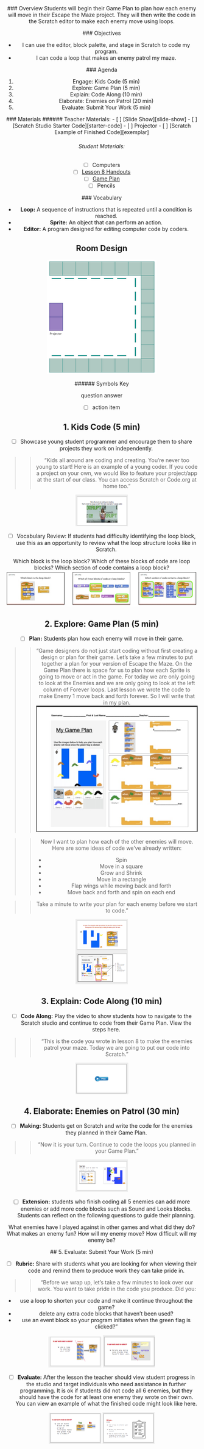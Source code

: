 <header class='header' title='Enemies Everywhere Continued' subtitle='Lesson 11'/>

<notable>
<iconp src='/icons/activity.png'>### Overview</iconp>
Students will begin their Game Plan to plan how each enemy will move in their Escape the Maze project. They will then write the code in the Scratch editor to make each enemy move using loops.

<iconp src='/icons/objectives.png'>### Objectives</iconp>
- I can use the editor, block palette, and stage in Scratch to code my program.
- I can code a loop that makes an enemy patrol my maze.

<iconp src='/icons/agenda.png'>### Agenda</iconp>
1. Engage: Kids Code (5 min)
1. Explore: Game Plan (5 min)
1. Explain: Code Along (10 min)
1. Elaborate: Enemies on Patrol (20 min)
1. Evaluate: Submit Your Work (5 min)

<note>
<iconp src='/icons/materials.png'>### Materials</iconp>
###### Teacher Materials:
- [ ] [Slide Show][slide-show]
- [ ] [Scratch Studio Starter Code][starter-code]
- [ ] Projector
- [ ] [Scratch Example of Finished Code][exemplar]

###### Student Materials:
- [ ] Computers
- [ ] [Lesson 8 Handouts][handout]
- [ ] [Game Plan][plan]
- [ ] Pencils

<iconp src='/icons/vocab.png'>### Vocabulary</iconp>

- **Loop:** A sequence of instructions that is repeated until a condition is reached.
- **Sprite:** An object that can perform an action.
- **Editor:** A program designed for editing computer code by coders.
</note>

## Room Design
![room](/images/layout-online.png)

<note borderLeft='2px solid green' mt='2em'>
###### Symbols Key

<iconp ml='1.65em' type='question'>question</iconp>
<iconp ml='1.65em' type='answer'>answer</iconp>
- [ ] action item
</note>

## 1. Kids Code (5 min)

- [ ] Showcase young student programmer and encourage them to share projects they work on independently.

> > “Kids all around are coding and creating. You’re never too young to start! Here is an example of a young coder. If you code a project on your own, we would like to feature your project/app at the start of our class. You can access Scratch or Code.org at home too.”

<note>![slides-KidsCode](./images/slides-kc.png)</note>

- [ ] Vocabulary Review: If students had difficulty identifying the loop block, use this as an opportunity to review what the loop structure looks like in Scratch.

<iconp type='question'>Which block is the loop block?</iconp>
<iconp type='question'>Which of these blocks of code are loop blocks?</iconp>
<iconp type='question'>Which section of code contains a loop block?</iconp>
![slides-vocab](./images/slides-vocabulary.jpeg)

## 2. Explore: Game Plan (5 min)

- [ ] **Plan:** Students plan how each enemy will move in their game.

> > “Game designers do not just start coding without first creating a design or plan for their game. Let’s take a few minutes to put together a plan for your version of Escape the Maze. On the Game Plan there is space for us to plan how each Sprite is going to move or act in the game. For today we are only going to look at the Enemies and we are only going to look at the left column of Forever loops. Last lesson we wrote the code to make Enemy 1 move back and forth forever. So I will write that in my plan.
![game plan](./images/plan.jpeg)

> > Now I want to plan how each of the other enemies will move. Here are some ideas of code we’ve already written:
> > - Spin
> > - Move in a square
> > - Grow and Shrink
> > - Move in a rectangle
> > - Flap wings while moving back and forth
> > - Move back and forth and spin on each end

> > Take a minute to write your plan for each enemy before we start to code.”   

<note>![slides-GamePlan](./images/slides-gamePlan.png)</note>

## 3. Explain: Code Along (10 min)

- [ ] **Code Along:** Play the video to show students how to navigate to the Scratch studio and continue to code from their Game Plan. View the steps here.

> > “This is the code you wrote in lesson 8 to make the enemies patrol your maze. Today we are going to put our code into Scratch.”

<note>![slides-codealong](./images/slides-codealong.png)</note>

## 4. Elaborate: Enemies on Patrol (30 min)

- [ ] **Making:** Students get on Scratch and write the code for the enemies they planned in their Game Plan.

> > “Now it is your turn. Continue to code the loops you planned in your Game Plan.”

<note> ![slides-plan](./images/slides-plan.png)</note>
<br/>

- [ ] **Extension:** students who finish coding all 5 enemies can add more enemies or add more code blocks such as Sound and Looks blocks. Students can reflect on the following questions to guide their planning.

<iconp type="question">What enemies have I played against in other games and what did they do?</iconp>
<iconp type="question">What makes an enemy fun? How will my enemy move? </iconp>
<iconp type="question">How difficult will my enemy be?</iconp>

<pagebreak/>
## 5. Evaluate: Submit Your Work (5 min)

- [ ] **Rubric:** Share with students what you are looking for when viewing their code and remind them to produce work they can take pride in.

> > “Before we wrap up, let’s take a few minutes to look over our work. You want to take pride in the code you produce. Did you:
- use a loop to shorten your code and make it continue throughout the game?
- delete any extra code blocks that haven’t been used?
- use an event block so your program initiates when the green flag is clicked?”

<note>![slides-submit1](./images/slides-submit1.png)
![slides-submit2](./images/slides-submit2.png)
</note>
- [ ] **Evaluate:** After the lesson the teacher should view student progress in the studio and target individuals who need assistance in further programming. It is ok if students did not code all 6 enemies, but they should have the code for at least one enemy they wrote on their own. You can view an example of what the finished code might look like here.

<note>![slides-submit3](./images/slides-submit3.png)
![slides-submit4](./images/slides-submit4.png)
</note>
</notable>

[slide-show]: https://docs.google.com/presentation/d/1fdFUCvEZMqRLqZ-2s5JmR7jYWQPmQlxgaiiYnoNU-IY/edit#slide=id.p
[starter-code]: https://scratch.mit.edu/projects/138905189/
[exemplar]: https://scratch.mit.edu/projects/138901128/
[handout]: https://drive.google.com/file/d/0B2wBzr9vcXjPbmZZRHVNVTcwM2M/view?usp=drive_web
[code-an-artist]: https://studio.code.org/gallery/art
[video]: https://drive.google.com/open?id=0B2wBzr9vcXjPSTJCWmdDdDFFbXc
[plan]: https://drive.google.com/file/d/0B2wBzr9vcXjPN3hPQmItMndvQ1k/view
